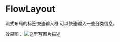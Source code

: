 # FlowLayout
流式布局的标签快速输入框
可以快速输入一些分类信息。

效果图：
![这里写图片描述](http://img.blog.csdn.net/20160617214916312)
